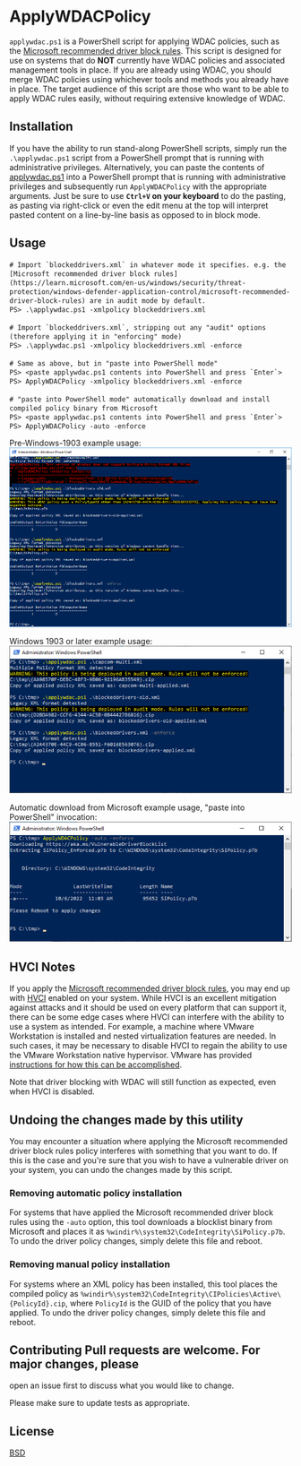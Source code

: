 # ApplyWDACPolicy

`applywdac.ps1` is a PowerShell script for applying WDAC policies,
such as the [Microsoft recommended driver block
rules](https://learn.microsoft.com/en-us/windows/security/threat-protection/windows-defender-application-control/microsoft-recommended-driver-block-rules).
This script is designed for use on systems that do **NOT** currently
have WDAC policies and associated management tools in place. If you
are already using WDAC, you should merge WDAC policies using whichever
tools and methods you already have in place. The target audience of
this script are those who want to be able to apply WDAC rules easily,
without requiring extensive knowledge of WDAC.

## Installation

If you have the ability to run stand-along PowerShell scripts, simply
run the `.\applywdac.ps1` script from a PowerShell prompt that is
running with administrative privileges. Alternatively, you can paste
the contents of
[applywdac.ps1](https://raw.githubusercontent.com/wdormann/applywdac/main/applywdac.ps1)
into a PowerShell prompt that is running with administrative
privileges and subsequently run `ApplyWDACPolicy` with the appropriate
arguments. Just be sure to use **`Ctrl+V` on your keyboard** to do the
pasting, as pasting via right-click or even the edit menu at the top
will interpret pasted content on a line-by-line basis as opposed to in
block mode.

## Usage

```
# Import `blockeddrivers.xml` in whatever mode it specifies. e.g. the [Microsoft recommended driver block rules](https://learn.microsoft.com/en-us/windows/security/threat-protection/windows-defender-application-control/microsoft-recommended-driver-block-rules) are in audit mode by default.
PS> .\applywdac.ps1 -xmlpolicy blockeddrivers.xml

# Import `blockeddrivers.xml`, stripping out any "audit" options (therefore applying it in "enforcing" mode)
PS> .\applywdac.ps1 -xmlpolicy blockeddrivers.xml -enforce

# Same as above, but in "paste into PowerShell mode"
PS> <paste applywdac.ps1 contents into PowerShell and press `Enter`>
PS> ApplyWDACPolicy -xmlpolicy blockeddrivers.xml -enforce

# "paste into PowerShell mode" automatically download and install compiled policy binary from Microsoft
PS> <paste applywdac.ps1 contents into PowerShell and press `Enter`>
PS> ApplyWDACPolicy -auto -enforce
```

Pre-Windows-1903 example usage:
![Windows Server 2016](applywdac-2016.png)

Windows 1903 or later example usage:
![Windows Server 2016](applywdac-modern.png)

Automatic download from Microsoft example usage, "paste into PowerShell" invocation:
![Windows Server 2016](applywdac-auto.png)

## HVCI Notes

If you apply the [Microsoft recommended driver block
rules](https://learn.microsoft.com/en-us/windows/security/threat-protection/windows-defender-application-control/microsoft-recommended-driver-block-rules),
you may end up with
[HVCI](https://learn.microsoft.com/en-us/windows/security/threat-protection/device-guard/enable-virtualization-based-protection-of-code-integrity)
enabled on your system. While HVCI is an excellent mitigation against
attacks and it should be used on every platform that can support it,
there can be some edge cases where HVCI can interfere with the ability
to use a system as intended. For example, a machine where VMware
Workstation is installed and nested virtualization features are
needed. In such cases, it may be necessary to disable HVCI to regain
the ability to use the VMware Workstation native hypervisor. VMware
has provided [instructions for how this can be
accomplished](https://kb.vmware.com/s/article/2146361).

Note that driver blocking with WDAC will still function as expected,
even when HVCI is disabled.

## Undoing the changes made by this utility

You may encounter a situation where applying the Microsoft recommended
driver block rules policy interferes with something that you want to
do. If this is the case and you're sure that you wish to have a
vulnerable driver on your system, you can undo the changes made by
this script.

### Removing automatic policy installation

For systems that have applied the Microsoft recommended driver block
rules using the `-auto` option, this tool downloads a blocklist binary
from Microsoft and places it as
`%windir%\system32\CodeIntegrity\SiPolicy.p7b`. To undo the driver
policy changes, simply delete this file and reboot.

### Removing manual policy installation

For systems where an XML policy has been installed, this tool places
the compiled policy as
`%windir%\system32\CodeIntegrity\CIPolicies\Active\{PolicyId}.cip`,
where `PolicyId` is the GUID of the policy that you have applied. To
undo the driver policy changes, simply delete this file and reboot.


## Contributing Pull requests are welcome. For major changes, please
open an issue first to discuss what you would like to change.

Please make sure to update tests as appropriate.

## License
[BSD](https://choosealicense.com/licenses/bsd-2-clause/)
